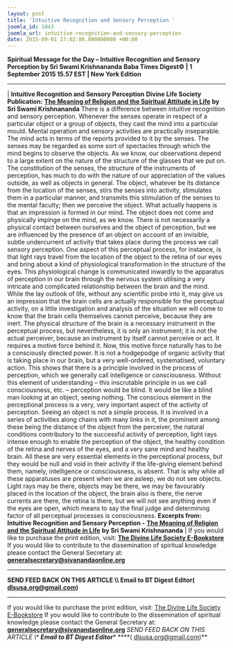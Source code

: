 ```yaml
---
layout: post
title: 'Intuitive Recognition and Sensory Perception '
joomla_id: 1043
joomla_url: intuitive-recognition-and-sensory-perception
date: 2015-09-01 17:02:06.000000000 +00:00
---
```

**Spiritual Message for the Day – Intuitive Recognition and Sensory Perception by Sri Swami Krishnananda**
 **Baba Times Digest© | 1 September 2015 15.57 EST | New York Edition**
* * *
| 
**Intuitive Recognition and Sensory Perception**
**Divine Life Society Publication:** [**The Meaning of Religion and the Spiritual Attitude in Life**](http://www.swami-krishnananda.org/disc/disc_102.html) **by Sri Swami Krishnananda**
There is a difference between intuitive recognition and sensory perception. Whenever the senses operate in respect of a particular object or a group of objects, they cast the mind into a particular mould. Mental operation and sensory activities are practically inseparable. The mind acts in terms of the reports provided to it by the senses. The senses may be regarded as some sort of spectacles through which the mind begins to observe the objects. As we know, our observations depend to a large extent on the nature of the structure of the glasses that we put on.
The constitution of the senses, the structure of the instruments of perception, has much to do with the nature of our appreciation of the values outside, as well as objects in general. The object, whatever be its distance from the location of the senses, stirs the senses into activity, stimulates them in a particular manner, and transmits this stimulation of the senses to the mental faculty; then we perceive the object. What actually happens is that an impression is formed in our mind. The object does not come and physically impinge on the mind, as we know. There is not necessarily a physical contact between ourselves and the object of perception, but we are influenced by the presence of an object on account of an invisible, subtle undercurrent of activity that takes place during the process we call sensory perception.
One aspect of this perceptual process, for instance, is that light rays travel from the location of the object to the retina of our eyes and bring about a kind of physiological transformation in the structure of the eyes. This physiological change is communicated inwardly to the apparatus of perception in our brain through the nervous system utilising a very intricate and complicated relationship between the brain and the mind. While the lay outlook of life, without any scientific probe into it, may give us an impression that the brain cells are actually responsible for the perceptual activity, on a little investigation and analysis of the situation we will come to know that the brain cells themselves cannot perceive, because they are inert. The physical structure of the brain is a necessary instrument in the perceptual process, but nevertheless, it is only an instrument; it is not the actual perceiver, because an instrument by itself cannot perceive or act. It requires a motive force behind it.
Now, this motive force naturally has to be a consciously directed power. It is not a hodgepodge of organic activity that is taking place in our brain, but a very well-ordered, systematised, voluntary action. This shows that there is a principle involved in the process of perception, which we generally call intelligence or consciousness. Without this element of understanding – this inscrutable principle in us we call consciousness, etc. – perception would be blind. It would be like a blind man looking at an object, seeing nothing.
The conscious element in the perceptional process is a very, very important aspect of the activity of perception. Seeing an object is not a simple process. It is involved in a series of activities along chains with many links in it, the prominent among these being the distance of the object from the perceiver, the natural conditions contributory to the successful activity of perception, light rays intense enough to enable the perception of the object, the healthy condition of the retina and nerves of the eyes, and a very sane mind and healthy brain. All these are very essential elements in the perceptional process, but they would be null and void in their activity if the life-giving element behind them, namely, intelligence or consciousness, is absent. That is why while all these apparatuses are present when we are asleep, we do not see objects. Light rays may be there, objects may be there, we may be favourably placed in the location of the object, the brain also is there, the nerve currents are there, the retina is there, but we will not see anything even if the eyes are open, which means to say the final judge and determining factor of all perceptual processes is consciousness.
**Excerpts from:**  **Intuitive Recognition and Sensory Perception -** [**The Meaning of Religion and the Spiritual Attitude in Life**](http://www.swami-krishnananda.org/disc/disc_102.html) **by Sri Swami Krishnananda**
 |
If you would like to purchase the print edition, visit: **[The Divine Life Society E-Bookstore](http://www.dlshq.org/download/download.htm)**
If you would like to contribute to the dissemination of spiritual knowledge please contact the General Secretary at: [](mailto:%20%3Cscript%20type=%27text/javascript%27%3E%20%3C%21--%20var%20prefix%20=%20%27ma%27%20+%20%27il%27%20+%20%27to%27;%20var%20path%20=%20%27hr%27%20+%20%27ef%27%20+%20%27=%27;%20var%20addy57016%20=%20%27generalsecretary%27%20+%20%27@%27;%20addy57016%20=%20addy57016%20+%20%27sivanandaonline%27%20+%20%27.%27%20+%20%27org%27;%20document.write%28%27%3Ca%20%27%20+%20path%20+%20%27%5C%27%27%20+%20prefix%20+%20%27:%27%20+%20addy57016%20+%20%27%5C%27%3E%27%29;%20document.write%28addy57016%29;%20document.write%28%27%3C%5C/a%3E%27%29;%20//--%3E%5Cn%20%3C/script%3E%3Cscript%20type=%27text/javascript%27%3E%20%3C%21--%20document.write%28%27%3Cspan%20style=%5C%27display:%20none;%5C%27%3E%27%29;%20//--%3E%20%3C/script%3EThis%20email%20address%20is%20being%20protected%20from%20spambots.%20You%20need%20JavaScript%20enabled%20to%20view%20it.%20%3Cscript%20type=%27text/javascript%27%3E%20%3C%21--%20document.write%28%27%3C/%27%29;%20document.write%28%27span%3E%27%29;%20//--%3E%20%3C/script%3E?subject=Contribution%20to%20Dissemination%20of%20Spiritual%20Knowledge) **generalsecretary@sivanandaonline.org**
****
**SEND FEED BACK ON THIS ARTICLE \\\ Email to BT Digest Editor[](mailto:%20%3Cscript%20type=%27text/javascript%27%3E%20%3C%21--%20var%20prefix%20=%20%27ma%27%20+%20%27il%27%20+%20%27to%27;%20var%20path%20=%20%27hr%27%20+%20%27ef%27%20+%20%27=%27;%20var%20addy72654%20=%20%27dlsusa.org%27%20+%20%27@%27;%20addy72654%20=%20addy72654%20+%20%27gmail%27%20+%20%27.%27%20+%20%27com%27;%20document.write%28%27%3Ca%20%27%20+%20path%20+%20%27%5C%27%27%20+%20prefix%20+%20%27:%27%20+%20addy72654%20+%20%27%5C%27%3E%27%29;%20document.write%28addy72654%29;%20document.write%28%27%3C%5C/a%3E%27%29;%20//--%3E%5Cn%20%3C/script%3E%3Cscript%20type=%27text/javascript%27%3E%20%3C%21--%20document.write%28%27%3Cspan%20style=%5C%27display:%20none;%5C%27%3E%27%29;%20//--%3E%20%3C/script%3EThis%20email%20address%20is%20being%20protected%20from%20spambots.%20You%20need%20JavaScript%20enabled%20to%20view%20it.%20%3Cscript%20type=%27text/javascript%27%3E%20%3C%21--%20document.write%28%27%3C/%27%29;%20document.write%28%27span%3E%27%29;%20//--%3E%20%3C/script%3E?subject=DLS%20Posts)( [dlsusa.org@gmail.com](mailto:dlsusa.org@gmail.com))**
* * *
  
If you would like to purchase the print edition, visit: [The Divine Life Society E-Bookstore](http://www.dlshq.org/download/download.htm)
If you would like to contribute to the dissemination of spiritual knowledge please contact the General Secretary at: **[generalsecretary@sivanandaonline.org](mailto:generalsecretary@sivanandaonline.org)**
**SEND FEED BACK ON THIS ARTICLE \\\**  **Email to BT Digest Editor**** [](mailto:%20%3Cscript%20type=%27text/javascript%27%3E%20%3C%21--%20var%20prefix%20=%20%27ma%27%20+%20%27il%27%20+%20%27to%27;%20var%20path%20=%20%27hr%27%20+%20%27ef%27%20+%20%27=%27;%20var%20addy72654%20=%20%27dlsusa.org%27%20+%20%27@%27;%20addy72654%20=%20addy72654%20+%20%27gmail%27%20+%20%27.%27%20+%20%27com%27;%20document.write%28%27%3Ca%20%27%20+%20path%20+%20%27%5C%27%27%20+%20prefix%20+%20%27:%27%20+%20addy72654%20+%20%27%5C%27%3E%27%29;%20document.write%28addy72654%29;%20document.write%28%27%3C%5C/a%3E%27%29;%20//--%3E%5Cn%20%3C/script%3E%3Cscript%20type=%27text/javascript%27%3E%20%3C%21--%20document.write%28%27%3Cspan%20style=%5C%27display:%20none;%5C%27%3E%27%29;%20//--%3E%20%3C/script%3EThis%20email%20address%20is%20being%20protected%20from%20spambots.%20You%20need%20JavaScript%20enabled%20to%20view%20it.%20%3Cscript%20type=%27text/javascript%27%3E%20%3C%21--%20document.write%28%27%3C/%27%29;%20document.write%28%27span%3E%27%29;%20//--%3E%20%3C/script%3E?subject=DLS%20Posts)****( [dlsusa.org@gmail.com](mailto:dlsusa.org@gmail.com))**  
